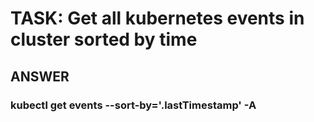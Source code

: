 

# TASK: Get all kubernetes events in cluster sorted by time

## ANSWER

### kubectl get events --sort-by='.lastTimestamp' -A


